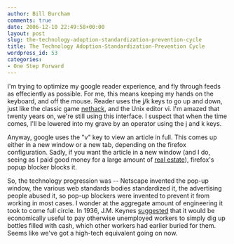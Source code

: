 ```yaml
---
author: Bill Burcham
comments: true
date: 2006-12-10 22:49:58+00:00
layout: post
slug: the-technology-adoption-standardization-prevention-cycle
title: The Technology Adoption-Standardization-Prevention Cycle
wordpress_id: 53
categories:
- One Step Forward
---
```


I'm trying to optimize my google reader experience, and fly through feeds as effeciently as possible.  For me, this means keeping my hands on the keyboard, and off the mouse.  Reader uses the j/k keys to go up and down, just like the classic game [nethack](http://www.nethack.org), and the Unix editor vi.  I'm amazed that twenty years on, we're still using this interface.  I suspect that when the time comes, I'll be lowered into my grave by an operator using the j and k keys.

Anyway, google uses the "v" key to view an article in full.  This comes up either in a new window or a new tab, depending on the firefox configuration.  Sadly, if you want the article in a new window (and I do, seeing as I paid good money for a large amount of [real estate](http://images.apple.com/pro/pdf/Cin_Disp30_report.pdf)), firefox's popup blocker blocks it.

So, the technology progression was -- Netscape invented the pop-up window, the various web standards bodies standardized it, the advertising people abused it, so pop-up blockers were invented to prevent it from working in most cases.  I wonder at the aggregate amount of engineering it took to come full circle.  In 1936, J.M. Keynes [suggested](http://etext.library.adelaide.edu.au/k/keynes/john_maynard/k44g/chapter10.html) that it would be economically useful to pay otherwise unemployed workers to simply dig up bottles filled with cash, which other workers had earlier buried for them.  Seems like we've got a high-tech equivalent going on now.
